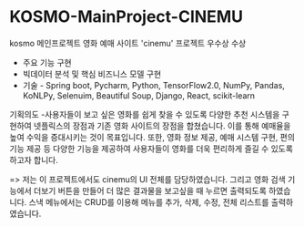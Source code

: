 # KOSMO-MainProject-CINEMU

kosmo 메인프로젝트 영화 예매 사이트 'cinemu'
프로젝트 우수상 수상
- 주요 기능 구현
- 빅데이터 분석 및 핵심 비즈니스 모델 구현
- 기술 -  Spring boot, Pycharm, Python, TensorFlow2.0, NumPy, Pandas, KoNLPy, Selenuim, Beautiful Soup, Django, React, scikit-learn

기획의도 
-사용자들이 보고 싶은 영화를 쉽게 찾을 수 있도록 다양한 추천 시스템을 구현하여 넷플릭스의 장점과 기존 영화 사이트의 장점을 합쳤습니다.
 이를 통해 예매율을 높여 수익을 증대시키는 것이 목표입니다.
 또한, 영화 정보 제공, 예매 시스템 구현, 편의 기능 제공 등 다양한 기능을 제공하여 사용자들이 영화를 더욱 편리하게 즐길 수 있도록 하고자 합니다.



=> 저는 이 프로젝트에서도 cinemu의 UI 전체를 담당하였습니다. 
   그리고 영화 검색 기능에서 더보기 버튼을 만들어 더 많은 결과물을 보고싶을 때 누르면 출력되도록 하였습니다.
   스낵 메뉴에서는 CRUD를 이용해 메뉴를 추가, 삭제, 수정, 전체 리스트를 출력하였습니다.

 

